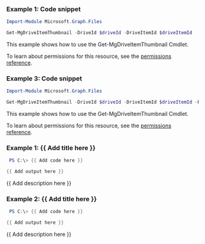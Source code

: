 ### Example 1: Code snippet

```powershellImport-Module Microsoft.Graph.Files

Get-MgDriveItemThumbnail -DriveId $driveId -DriveItemId $driveItemId
```
This example shows how to use the Get-MgDriveItemThumbnail Cmdlet.
To learn about permissions for this resource, see the [permissions reference](/graph/permissions-reference).

### Example 3: Code snippet

```powershellImport-Module Microsoft.Graph.Files

Get-MgDriveItemThumbnail -DriveId $driveId -DriveItemId $driveItemId -Property "c300x400_crop"
```
This example shows how to use the Get-MgDriveItemThumbnail Cmdlet.
To learn about permissions for this resource, see the [permissions reference](/graph/permissions-reference).

### Example 1: {{ Add title here }}
```powershell
 PS C:\> {{ Add code here }}

{{ Add output here }}
```

{{ Add description here }}

### Example 2: {{ Add title here }}
```powershell
 PS C:\> {{ Add code here }}

{{ Add output here }}
```

{{ Add description here }}
